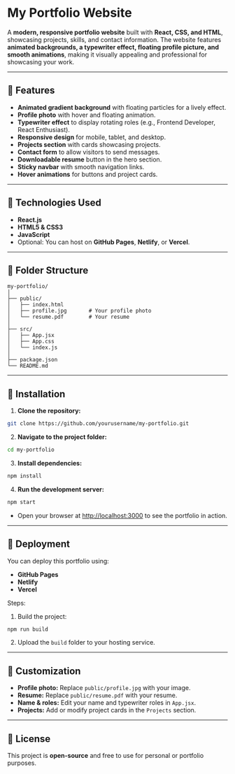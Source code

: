 # My Portfolio Website

A **modern, responsive portfolio website** built with **React, CSS, and HTML**, showcasing projects, skills, and contact information. The website features **animated backgrounds, a typewriter effect, floating profile picture, and smooth animations**, making it visually appealing and professional for showcasing your work.

---

## 🔹 Features

* **Animated gradient background** with floating particles for a lively effect.
* **Profile photo** with hover and floating animation.
* **Typewriter effect** to display rotating roles (e.g., Frontend Developer, React Enthusiast).
* **Responsive design** for mobile, tablet, and desktop.
* **Projects section** with cards showcasing projects.
* **Contact form** to allow visitors to send messages.
* **Downloadable resume** button in the hero section.
* **Sticky navbar** with smooth navigation links.
* **Hover animations** for buttons and project cards.

---

## 🔹 Technologies Used

* **React.js**
* **HTML5 & CSS3**
* **JavaScript**
* Optional: You can host on **GitHub Pages**, **Netlify**, or **Vercel**.

---

## 🔹 Folder Structure

```
my-portfolio/
│
├── public/
│   ├── index.html
│   ├── profile.jpg       # Your profile photo
│   └── resume.pdf        # Your resume
│
├── src/
│   ├── App.jsx
│   ├── App.css
│   └── index.js
│
├── package.json
└── README.md
```

---

## 🔹 Installation

1. **Clone the repository:**

```bash
git clone https://github.com/yourusername/my-portfolio.git
```

2. **Navigate to the project folder:**

```bash
cd my-portfolio
```

3. **Install dependencies:**

```bash
npm install
```

4. **Run the development server:**

```bash
npm start
```

* Open your browser at [http://localhost:3000](http://localhost:3000) to see the portfolio in action.

---

## 🔹 Deployment

You can deploy this portfolio using:

* **GitHub Pages**
* **Netlify**
* **Vercel**

Steps:

1. Build the project:

```bash
npm run build
```

2. Upload the `build` folder to your hosting service.

---

## 🔹 Customization

* **Profile photo:** Replace `public/profile.jpg` with your image.
* **Resume:** Replace `public/resume.pdf` with your resume.
* **Name & roles:** Edit your name and typewriter roles in `App.jsx`.
* **Projects:** Add or modify project cards in the `Projects` section.

---

## 🔹 License

This project is **open-source** and free to use for personal or portfolio purposes.
